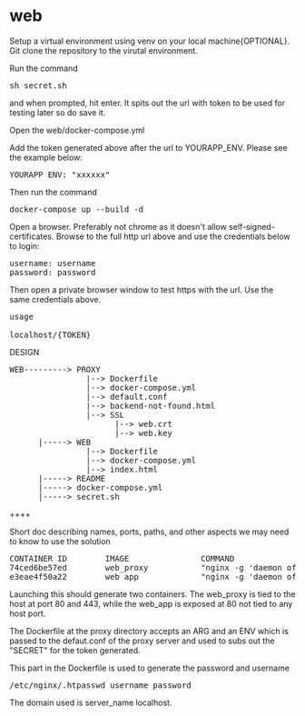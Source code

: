 # web

Setup a virtual environment using venv on your local machine{OPTIONAL}. 
Git clone the repository to the virutal environment.

Run the command <pre>sh secret.sh</pre> and when prompted, hit enter.
It spits out the url with token to be used for testing later so do save it.

Open the web/docker-compose.yml

Add the token generated above after the url to YOURAPP_ENV.
Please see the example below:
<pre>YOURAPP_ENV: "xxxxxx"</pre>

Then run the command <pre>docker-compose up --build -d</pre>

Open a browser. Preferably not chrome as it doesn't allow self-signed-certificates. 
Browse to the full http url above and use the credentials below to login:
<pre>
username: username
password: password
</pre>
Then open a private browser window to test https with the url. Use the same credentials above.

<pre>
usage

localhost/{TOKEN}
</pre>

DESIGN
<pre>
WEB---------> PROXY
                |--> Dockerfile
                |--> docker-compose.yml
                |--> default.conf
                |--> backend-not-found.html
                |--> SSL
                      |--> web.crt
                      |--> web.key
      |-----> WEB
                |--> Dockerfile
                |--> docker-compose.yml
                |--> index.html
      |-----> README
      |-----> docker-compose.yml
      |-----> secret.sh
</pre>

++++

Short doc describing names, ports, paths, and other aspects we may need to know to use
the solution


<pre>
CONTAINER ID        IMAGE               COMMAND                  CREATED             STATUS              PORTS                                      NAMES
74ced6be57ed        web_proxy           "nginx -g 'daemon of…"   4 hours ago         Up 4 hours          0.0.0.0:80->80/tcp, 0.0.0.0:443->443/tcp   web_proxy_1
e3eae4f50a22        web_app             "nginx -g 'daemon of…"   5 hours ago         Up 5 hours          0.0.0.0:32776->80/tcp                      web_app_1
</pre>


Launching this should generate two containers. The web_proxy is tied to the host at port 80 and 443, while the web_app is exposed at 80 not tied to any host port.

The Dockerfile at the proxy directory accepts an ARG and an ENV which is passed to the defaut.conf of the proxy server and used to subs out the "SECRET" for the token generated.

This part in the Dockerfile is used to generate the password and username

<pre>
/etc/nginx/.htpasswd username password
</pre>

The domain used is server_name localhost.

